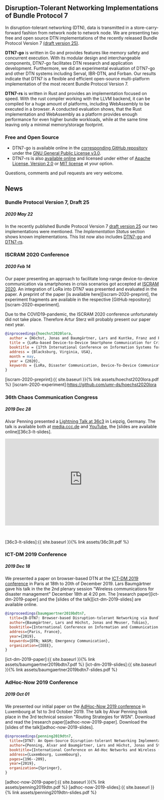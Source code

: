 ## Disruption-Tolerant Networking Implementations of Bundle Protocol 7

In disruption-tolerant networking (DTN), data is transmitted in a
store-carry-forward fashion from network node to network node.  We are
presenting two free and open source DTN implementations of the recently released
Bundle Protocol Version 7 [(draft version 25)][ietf-dtn-bpbis-25].

__DTN7-go__ is written in Go and provides features like memory safety and
concurrent execution. With its modular design and interchangeable components,
DTN7-go facilitates DTN research and application development. Furthermore, we
did an experimental evaluation of DTN7-go and other DTN systems including
Serval, IBR-DTN, and Forban. Our results indicate that DTN7 is a flexible and
efficient open-source multi-platform implementation of the most recent Bundle
Protocol Version 7.

__DTN7-rs__ is written in Rust and provides an implementation focused on speed.
With the rust compiler working with the LLVM backend, it can be compiled for a
huge amount of platforms, including WebAssembly to be executed in a browser. A
conducted evaluation shows, that the Rust implementation and WebAssembly as a
platform provides enough performance for even higher bundle workloads, while at
the same time leaving only a minimal memory/storage footprint.


### Free and Open Source

- DTN7-go is available online in the [corresponding GitHub repository][dtn7-go]
  under the [GNU General Public License v3.0][dtn7-go-gpl3].
- DTN7-rs is also [available online][dtn7-rs] and licensed under either of
  [Apache License, Version 2.0][dtn7-rs-apl2] or [MIT license][dtn7-rs-mit] at
  your option.

Questions, comments and pull requests are very welcome.


[dtn7-go]:https://github.com/dtn7/dtn7-go
[dtn7-go-gpl3]:https://github.com/dtn7/dtn7-go/blob/master/LICENSE
[dtn7-rs]:https://github.com/dtn7/dtn7-rs
[dtn7-rs-apl2]:https://github.com/dtn7/dtn7-rs/blob/master/LICENSE-APACHE
[dtn7-rs-mit]:https://github.com/dtn7/dtn7-rs/blob/master/LICENSE-MIT
[ietf-dtn-bpbis-25]:https://tools.ietf.org/html/draft-ietf-dtn-bpbis-25
<!-- TODO: move the link to ietf-dtn-bpbis-25 to its news item when updating -->


## News

### Bundle Protocol Version 7, Draft 25
##### 2020 May 22

In the recently published Bundle Protocol Version 7
[draft version 25][ietf-dtn-bpbis-25] our two implementations were mentioned.
The _Implementation Status_ section shows known implementations. This list now
also includes [DTN7-go][dtn7-go] and [DTN7-rs][dtn7-rs].


### ISCRAM 2020 Conference
##### 2020 Feb 14

Our paper presenting an approach to facilitate long-range device-to-device
communication via smartphones in crisis scenarios got accepted at [ISCRAM
2020][iscram-2020]. An integration of LoRa into DTN7 was presented and evaluated
in the paper. A preprint of the paper [is available here][iscram-2020-preprint],
the experiment fragments are available in the respective
[GitHub repository][iscram-2020-experiment].

Due to the COVID19-pandemic, the ISCRAM 2020 conference unfortunately did not
take place. Therefore Artur Sterz will probably present our paper next year.


```bibtex
@inproceedings{hoechst2020lora,
  author = {Höchst, Jonas and Baumgärtner, Lars and Kuntke, Franz and Penning, Alvar and Sterz, Artur and Freisleben, Bernd},
  title = {LoRa-based Device-to-Device Smartphone Communication for Crisis Scenarios},
  booktitle = {17th International Conference on Information Systems for Crisis Response and Management (ISCRAM 2020)},
  address = {Blacksburg, Virginia, USA},
  month = may,
  year = {2020},
  keywords = {LoRa, Disaster Communication, Device-To-Device Communication},
}
```

[iscram-2020]:https://www.drrm.fralin.vt.edu/iscram2020/index.php
[iscram-2020-preprint]:{{ site.baseurl }}{% link assets/hoechst2020lora.pdf %}
[iscram-2020-experiment]:https://github.com/umr-ds/hoechst2020lora


### 36th Chaos Communication Congress
##### 2019 Dec 28

Alvar Penning presented a [Lightning Talk at 36c3][36c3-lt] in Leipzig, Germany.
The talk is available both at [media.ccc.de][36c3-lt-media-ccc] and
[YouTube][36c3-lt-youtube], the [slides are available online][36c3-lt-slides].

<style>
    .embed-container {
        position: relative;
        padding-bottom: 56.25%;
        height: 0;
        overflow: hidden;
        max-width: 100%;
    }
    .embed-container iframe, .embed-container object, .embed-container embed {
        position: absolute;
        top: 0;
        left: 0;
        width: 100%;
        height: 100%;
    }
</style>

<div class='embed-container'>
  <iframe
    src='https://www.youtube-nocookie.com/embed/ZdnXO56QR7g?start=3780'
    frameborder='0'
    allowfullscreen>
  </iframe>
</div>

<!-- Force another paragraph for more space between the news items. -->
&nbsp;

[36c3-lt]:https://events.ccc.de/congress/2019/wiki/index.php/Static:Lightning_Talks
[36c3-lt-media-ccc]:https://media.ccc.de/v/36c3-10524-lightning_talks_day_2
[36c3-lt-youtube]:https://youtu.be/ZdnXO56QR7g?t=3780
[36c3-lt-slides]:{{ site.baseurl }}{% link assets/36c3lt.pdf %}


### ICT-DM 2019 Conference
##### 2019 Dec 18

We presented a paper on browser-based DTN at the [ICT-DM 2019
conference][ict-dm-2019] in Paris at 18th to 20th of December 2019. Lars
Baumgärtner gave his talk in the the 2nd plenary session "Wireless
communications for disaster management" December 18th at 4:20 pm. The [research
paper][ict-dm-2019-paper] and the [slides of the talk][ict-dm-2019-slides] are
available online.

```bibtex
@inproceedings{baumgaertner2019bdtn7,
  title={B-DTN7: Browser-based Disruption-tolerant Networking via Bundle Protocol 7},
  author={Baumgärtner, Lars and Höchst, Jonas and Meuser, Tobias},
  booktitle={International Conference on Information and Communication Technologies for Disaster Management (ICT-DM'19)},
  address={Paris, France},
  year={2019},
  keywords={DTN; WASM; Emergency Communication},
  organization={IEEE},
}
```

[ict-dm-2019]:https://ict-dm2019.esiee.fr
[ict-dm-2019-paper]:{{ site.baseurl }}{% link assets/baumgaertner2019bdtn7.pdf %}
[ict-dm-2019-slides]:{{ site.baseurl }}{% link assets/baumgaertner2019bdtn7-slides.pdf %}


### AdHoc-Now 2019 Conference
##### 2019 Oct 01

We presented our initial paper on the [AdHoc-Now 2019
conference][adhoc-now-2019] in Luxembourg at 1st to 3rd October 2019. The talk
by Alvar Penning took place in the 3rd technical session "Routing Strategies for
WSN". Download and read the [research paper][adhoc-now-2019-paper]. Download the
[slides of the talk][adhoc-now-2019-slides].

```bibtex
@inproceedings{penning2019dtn7,
  title={DTN7: An Open-Source Disruption-tolerant Networking Implementation of Bundle Protocol 7},
  author={Penning, Alvar and Baumgärtner, Lars and Höchst, Jonas and Sterz, Artur and Mezini, Mira and Freisleben, Bernd},
  booktitle={International Conference on Ad-Hoc Networks and Wireless (AdHoc-Now 2019)},
  address={Luxembourg, Luxembourg},
  pages={196--209},
  year={2019},
  organization={Springer},
}
```

[adhoc-now-2019]:https://www.adhocnow2019.lu/programme/programme/
[adhoc-now-2019-paper]:{{ site.baseurl }}{% link assets/penning2019dtn.pdf %}
[adhoc-now-2019-slides]:{{ site.baseurl }}{% link assets/penning2019dtn-slides.pdf %}


<!-- vim: set tw=80 ts=2 ft=markdown: -->

